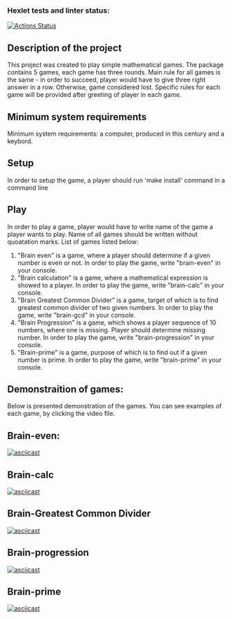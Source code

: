 ### Hexlet tests and linter status:
[![Actions Status](https://github.com/Zyabridos/fullstack-javascript-project-44/workflows/hexlet-check/badge.svg)](https://github.com/Zyabridos/fullstack-javascript-project-44/actions)

## Description of the project
This project was created to play simple mathematical games. The package contains 5 games, each game has three rounds. Main rule for all games is the same - in order to succeed, player would have to give three right answer in a row. Otherwise, game considered lost. Specific rules for each game will be provided after greeting of player in each game.
## Minimum system requirements
Minimum system requirements: a computer, produced in this century and a keybord.
## Setup
In order to setup the game, a player should run 'make install' command in a command line

## Play
In order to play a game, player would have to write name of the game a player wants to play. Name of all games should be written without quoatation marks. List of games listed below:
  1. "Brain even" is a game, where a player should determine if a given number is even or not. In order to play the game, write "brain-even" in your console.
  2. "Brain calculation" is a game, where a mathematical expression is showed to a player. In order to play the game, write "brain-calc" in your console. 
  3. "Brain Greatest Common Divider" is a game, target of which is to find greatest common divider of two given numbers. In order to play the game, write "brain-gcd" in your console. 
  4. "Brain Progression" is a game, which shows a player sequence of 10 numbers, where one is missing. Player should determine missing number. In order to play the game, write "brain-progression" in your console. 
  5. "Brain-prime" is a game, purpose of which is to find out if a given number is prime. In order to play the game, write "brain-prime" in your console. 
## Demonstraition of games:
Below is presented demonstration of the games. You can see examples of each game, by clicking the video file.
## Brain-even:
[![asciicast](https://asciinema.org/a/WdCdiVgZQgvj3rMaoQfEdvq7W.svg)](https://asciinema.org/a/WdCdiVgZQgvj3rMaoQfEdvq7W)
## Brain-calc
[![asciicast](https://asciinema.org/a/1dNup5l5jsFWU4V4XQIRRkLsv.svg)](https://asciinema.org/a/1dNup5l5jsFWU4V4XQIRRkLsv)
## Brain-Greatest Common Divider
[![asciicast](https://asciinema.org/a/lDZCkFm95xoSJsdz5hvpZrNlY.svg)](https://asciinema.org/a/lDZCkFm95xoSJsdz5hvpZrNlY)
## Brain-progression
[![asciicast](https://asciinema.org/a/dHFvhHCTO4Q283Qx4HIrAtb5N.svg)](https://asciinema.org/a/dHFvhHCTO4Q283Qx4HIrAtb5N)
## Brain-prime
[![asciicast](https://asciinema.org/a/FvBaYqpt4ghOcqnoRRFR3Ck8R.svg)](https://asciinema.org/a/FvBaYqpt4ghOcqnoRRFR3Ck8R)